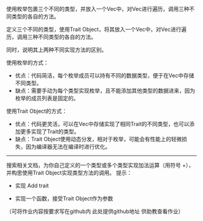 使用枚举包裹三个不同的类型，并放入一个Vec中，对Vec进行遍历，调用三种不同类型的各自的方法。

定义三个不同的类型，使用Trait Object，将其放入一个Vec中，对Vec进行遍历，调用三种不同类型的各自的方法。

同时，说明其上两种不同实现方法的区别。


使用枚举的方式：

- 优点：代码简洁，每个枚举成员可以持有不同的数据类型，便于在Vec中存储不同类型。
- 缺点：需要手动为每个类型实现枚举，且不能添加其他类型的数据进来，因为枚举的成员列表是固定的。


使用Trait Object的方式：

- 优点：代码更灵活，可以在Vec中存储实现了相同Trait的不同类型，也可以添加更多实现了Trait的类型。
- 缺点：Trait Object使用动态分发，相对于枚举，可能会有性能上的轻微损失，因为编译器无法在编译时进行优化。


---------



搜索相关文档，为你自己定义的一个类型或多个类型实现加法运算（用符号 +），并构思使用Trait Object实现类型方法的调用。
提示：
  
  - 实现 Add trait
  
  - 实现一个函数，接受Trait Object作为参数

（可将作业内容按要求写在github内 此处提供github地址 供助教查看作业）
